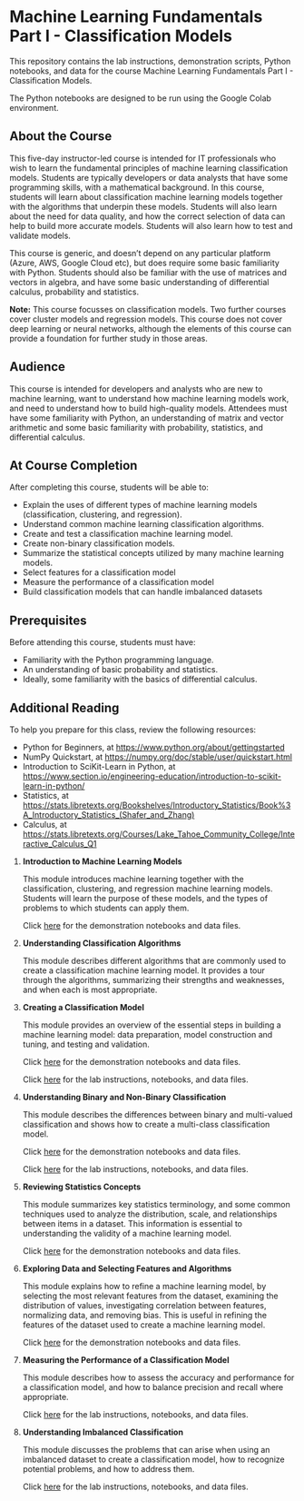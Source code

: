 # Machine Learning Fundamentals Part I - Classification Models

This repository contains the lab instructions, demonstration scripts, Python notebooks, and data for the course Machine Learning Fundamentals Part I - Classification Models.

The Python notebooks are designed to be run using the Google Colab environment.

## About the Course

This five-day instructor-led course is intended for IT professionals who wish to learn the fundamental principles of machine learning classification models. Students are typically developers or data analysts that have some programming skills, with a mathematical background. In this course, students will learn about classification machine learning models together with the algorithms that underpin these models.  Students will also learn about the need for data quality, and how the correct selection of data can help to build more accurate models. Students will also learn how to test and validate models.

This course is generic, and doesn’t depend on any particular platform (Azure, AWS, Google Cloud etc), but does require some basic familiarity with Python. Students should also be familiar with the use of matrices and vectors in algebra, and have some basic understanding of differential calculus, probability and statistics.

**Note:** This course focusses on classification models. Two further courses cover cluster models and regression models. This course does not cover deep learning or neural networks, although the elements of this course can provide a foundation for further study in those areas.


## Audience

This course is intended for developers and analysts who are new to machine learning, want to understand how machine learning models work, and need to understand how to build high-quality models. Attendees must have some familiarity with Python, an understanding of matrix and vector arithmetic and some basic familiarity with probability, statistics, and differential calculus. 

## At Course Completion

After completing this course, students will be able to:

- Explain the uses of different types of machine learning models (classification, clustering, and regression).
- Understand common machine learning classification algorithms.
- Create and test a classification machine learning model.
- Create non-binary classification models.
- Summarize the statistical concepts utilized by many machine learning models.
- Select features for a classification model
- Measure the performance of a classification model
- Build classification models that can handle imbalanced datasets

## Prerequisites

Before attending this course, students must have:

- Familiarity with the Python programming language.
- An understanding of basic probability and statistics.
- Ideally, some familiarity with the basics of differential calculus.

## Additional Reading

To help you prepare for this class, review the following resources:

- Python for Beginners, at https://www.python.org/about/gettingstarted
- NumPy Quickstart, at https://numpy.org/doc/stable/user/quickstart.html
- Introduction to SciKit-Learn in Python, at https://www.section.io/engineering-education/introduction-to-scikit-learn-in-python/
- Statistics, at https://stats.libretexts.org/Bookshelves/Introductory_Statistics/Book%3A_Introductory_Statistics_(Shafer_and_Zhang)
- Calculus, at https://stats.libretexts.org/Courses/Lake_Tahoe_Community_College/Interactive_Calculus_Q1

1. **Introduction to Machine Learning Models**

    This module introduces machine learning together with the classification, clustering, and regression machine learning models. Students will learn the purpose of these models, and the types of problems to which students can apply them.
    
    Click [here](https://github.com/cm-int/classification_models/tree/main/module_1/Democode) for the demonstration notebooks and data files.

1. **Understanding Classification Algorithms**

    This module describes different algorithms that are commonly used to create a classification machine learning model. It provides a tour through the algorithms, summarizing their strengths and weaknesses, and when each is most appropriate.

1. **Creating a Classification Model**

    This module provides an overview of the essential steps in building a machine learning model: data preparation, model construction and tuning, and testing and validation.

    Click [here](https://github.com/cm-int/classification_models/tree/main/module_3/Democode) for the demonstration notebooks and data files.

    Click [here](https://github.com/cm-int/classification_models/tree/main/module_3/Labs) for the lab instructions, notebooks, and data files.

1. **Understanding Binary and Non-Binary Classification**

    This module describes the differences between binary and multi-valued classification and shows how to create a multi-class classification model.

    Click [here](https://github.com/cm-int/classification_models/tree/main/module_4/Democode) for the demonstration notebooks and data files.

    Click [here](https://github.com/cm-int/classification_models/tree/main/module_4/Labs) for the lab instructions, notebooks, and data files.

1. **Reviewing Statistics Concepts**

    This module summarizes key statistics terminology, and some common techniques used to analyze the distribution, scale, and relationships between items in a dataset. This information is essential to understanding the validity of a machine learning model.
    
    Click [here](https://github.com/cm-int/classification_models/tree/main/module_5/Democode) for the demonstration notebooks and data files.

1. **Exploring Data and Selecting Features and Algorithms**

    This module explains how to refine a machine learning model, by selecting the most relevant features from the dataset, examining the distribution of values, investigating correlation between features, normalizing data, and removing bias. This is useful in refining the features of the dataset used to create a machine learning model.
    
    Click [here](https://github.com/cm-int/classification_models/tree/main/module_6/Democode) for the demonstration notebooks and data files.

1. **Measuring the Performance of a Classification Model**

    This module describes how to assess the accuracy and performance for a classification model, and how to balance precision and recall where appropriate.
    
    Click [here](https://github.com/cm-int/classification_models/tree/main/module_7/Labs) for the lab instructions, notebooks, and data files.

1. **Understanding Imbalanced Classification**

    This module discusses the problems that can arise when using an imbalanced dataset to create a classification model, how to recognize potential problems, and how to address them.

    Click [here](https://github.com/cm-int/classification_models/tree/main/module_8/Labs) for the lab instructions, notebooks, and data files.
